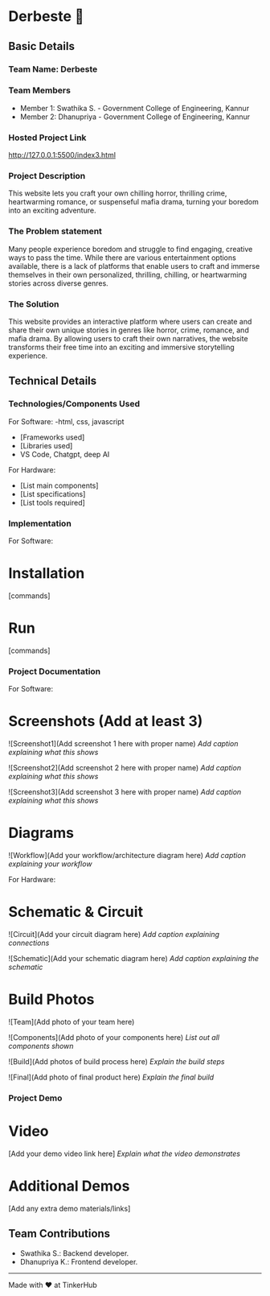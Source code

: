 # Derbeste 🎯


## Basic Details
### Team Name: Derbeste


### Team Members
- Member 1: Swathika S. - Government College of Engineering, Kannur
- Member 2: Dhanupriya - Government College of Engineering, Kannur

### Hosted Project Link
http://127.0.0.1:5500/index3.html

### Project Description
This website lets you craft your own chilling horror, thrilling crime, heartwarming romance, or suspenseful mafia drama, turning your boredom into an exciting adventure.

### The Problem statement
Many people experience boredom and struggle to find engaging, creative ways to pass the time. While there are various entertainment options available, there is a lack of platforms that enable users to craft and immerse themselves in their own personalized, thrilling, chilling, or heartwarming stories across diverse genres.

### The Solution
This website provides an interactive platform where users can create and share their own unique stories in genres like horror, crime, romance, and mafia drama. By allowing users to craft their own narratives, the website transforms their free time into an exciting and immersive storytelling experience.

## Technical Details
### Technologies/Components Used
For Software:
-html, css, javascript
- [Frameworks used]
- [Libraries used]
- VS Code, Chatgpt, deep AI

For Hardware:
- [List main components]
- [List specifications]
- [List tools required]

### Implementation
For Software:
# Installation
[commands]

# Run
[commands]

### Project Documentation
For Software:

# Screenshots (Add at least 3)
![Screenshot1](Add screenshot 1 here with proper name)
*Add caption explaining what this shows*

![Screenshot2](Add screenshot 2 here with proper name)
*Add caption explaining what this shows*

![Screenshot3](Add screenshot 3 here with proper name)
*Add caption explaining what this shows*

# Diagrams
![Workflow](Add your workflow/architecture diagram here)
*Add caption explaining your workflow*

For Hardware:

# Schematic & Circuit
![Circuit](Add your circuit diagram here)
*Add caption explaining connections*

![Schematic](Add your schematic diagram here)
*Add caption explaining the schematic*

# Build Photos
![Team](Add photo of your team here)


![Components](Add photo of your components here)
*List out all components shown*

![Build](Add photos of build process here)
*Explain the build steps*

![Final](Add photo of final product here)
*Explain the final build*

### Project Demo
# Video
[Add your demo video link here]
*Explain what the video demonstrates*

# Additional Demos
[Add any extra demo materials/links]

## Team Contributions
- Swathika S.: Backend developer.
- Dhanupriya K.: Frontend developer.

---
Made with ❤️ at TinkerHub
